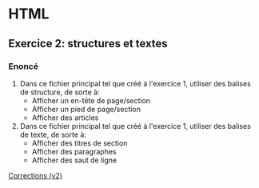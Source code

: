 # HTML

## Exercice 2: structures et textes

### Enoncé

 1. Dans ce fichier principal tel que créé à l'exercice 1, utiliser des balises de structure, de sorte à:
    - Afficher un en-tête de page/section
    - Afficher un pied de page/section
    - Afficher des articles
 2. Dans ce fichier principal tel que créé à l'exercice 1, utiliser des balises de texte, de sorte à:
    - Afficher des titres de section
    - Afficher des paragraphes
    - Afficher des saut de ligne

[Corrections (v2)](./corrections)
